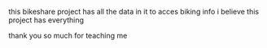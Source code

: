 this bikeshare project has all the data in it to acces biking info
i believe this project has everything 

thank you so much for teaching me 

